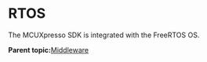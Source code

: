# RTOS

The MCUXpresso SDK is integrated with the FreeRTOS OS.

**Parent topic:**[Middleware](../topics/middleware.md)

